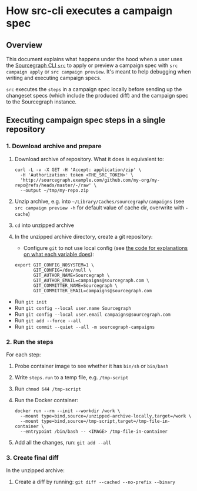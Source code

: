 # How src-cli executes a campaign spec

## Overview

This document explains what happens under the hood when a user uses the [Sourcegraph CLI `src`](../cli/index.md) to apply or preview a campaign spec with `src campaign apply` or `src campaign preview`. It's meant to help debugging when writing and executing campaign specs.

`src` executes the `steps` in a campaign spec locally before sending up the changeset specs (which include the produced diff) and the campaign spec to the Sourcegraph instance.


## Executing campaign spec steps in a single repository

### 1. Download archive and prepare

1. Download archive of repository. What it does is equivalent to:

    ```
    curl -L -v -X GET -H 'Accept: application/zip' \
      -H 'Authorization: token <THE_SRC_TOKEN>' \
      'http://sourcegraph.example.com/github.com/my-org/my-repo@refs/heads/master/-/raw' \
      --output ~/tmp/my-repo.zip
    ```
2. Unzip archive, e.g. into `~/Library/Caches/sourcegraph/campaigns` (see `src campaign preview -h` for default value of cache dir, overwrite with `-cache`)
3. `cd` into unzipped archive
4. In the unzipped archive directory, create a git repository:
	- Configure `git` to not use local config (see [the code for explanations on what each variable does](https://github.com/sourcegraph/src-cli/blob/038180005c9ebf5c0f9e8d3b2eda63c109cea904/internal/campaigns/run_steps.go#L31-L44)):

    ```
    export GIT_CONFIG_NOSYSTEM=1 \
           GIT_CONFIG=/dev/null \
           GIT_AUTHOR_NAME=Sourcegraph \
           GIT_AUTHOR_EMAIL=campaigns@sourcegraph.com \
           GIT_COMMITTER_NAME=Sourcegraph \
           GIT_COMMITTER_EMAIL=campaigns@sourcegraph.com
    ```
  - Run `git init`
  - Run `git config --local user.name Sourcegraph`
  - Run `git config --local user.email campaigns@sourcegraph.com`
  - Run `git add --force --all`
  - Run `git commit --quiet --all -m sourcegraph-campaigns`

### 2. Run the steps

For each step:

1. Probe container image to see whether it has `bin/sh` or `bin/bash`
2. Write `steps.run` to a temp file, e.g. `/tmp-script`
3. Run `chmod 644 /tmp-script`
4. Run the Docker container:

    ```
    docker run --rm --init --workdir /work \
      --mount type=bind,source=/unzipped-archive-locally,target=/work \
      --mount type=bind,source=/tmp-script,target=/tmp-file-in-container \
      --entrypoint /bin/bash -- <IMAGE> /tmp-file-in-container
    ```
5. Add all the changes, run: `git add --all`

### 3. Create final diff

In the unzipped archive:

1. Create a diff by running: `git diff --cached --no-prefix --binary`
